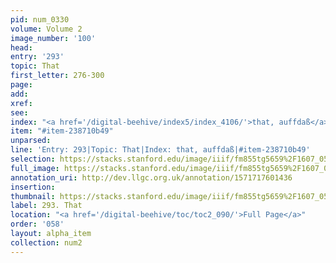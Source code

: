 ```yaml
---
pid: num_0330
volume: Volume 2
image_number: '100'
head: 
entry: '293'
topic: That
first_letter: 276-300
page: 
add: 
xref: 
see: 
index: "<a href='/digital-beehive/index5/index_4106/'>that, auffdaß</a>"
item: "#item-238710b49"
unparsed: 
line: 'Entry: 293|Topic: That|Index: that, auffdaß|#item-238710b49'
selection: https://stacks.stanford.edu/image/iiif/fm855tg5659%2F1607_0567/836,3976,2009,199/full/0/default.jpg
full_image: https://stacks.stanford.edu/image/iiif/fm855tg5659%2F1607_0567/full/full/0/default.jpg
annotation_uri: http://dev.llgc.org.uk/annotation/1571717601436
insertion: 
thumbnail: https://stacks.stanford.edu/image/iiif/fm855tg5659%2F1607_0567/836,3976,600,180/250,/0/default.jpg
label: 293. That
location: "<a href='/digital-beehive/toc/toc2_090/'>Full Page</a>"
order: '058'
layout: alpha_item
collection: num2
---
```

